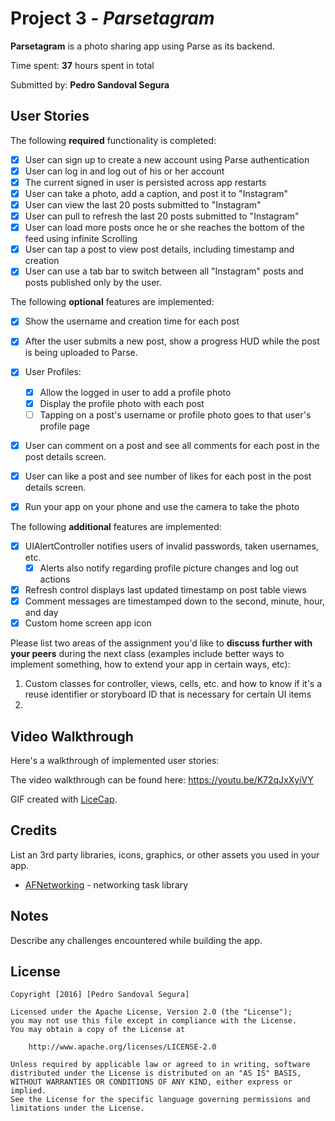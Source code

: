 # Project 3 - *Parsetagram*

**Parsetagram** is a photo sharing app using Parse as its backend.

Time spent: **37** hours spent in total

Submitted by: **Pedro Sandoval Segura**

## User Stories

The following **required** functionality is completed:

- [x] User can sign up to create a new account using Parse authentication
- [x] User can log in and log out of his or her account
- [x] The current signed in user is persisted across app restarts
- [x] User can take a photo, add a caption, and post it to "Instagram"
- [x] User can view the last 20 posts submitted to "Instagram"
- [x] User can pull to refresh the last 20 posts submitted to "Instagram"
- [x] User can load more posts once he or she reaches the bottom of the feed using infinite Scrolling
- [x] User can tap a post to view post details, including timestamp and creation
- [x] User can use a tab bar to switch between all "Instagram" posts and posts published only by the user.

The following **optional** features are implemented:

- [x] Show the username and creation time for each post
- [x] After the user submits a new post, show a progress HUD while the post is being uploaded to Parse.
- [x] User Profiles:
   - [x] Allow the logged in user to add a profile photo
   - [x] Display the profile photo with each post
   - [ ] Tapping on a post's username or profile photo goes to that user's profile page
- [x] User can comment on a post and see all comments for each post in the post details screen.
- [x] User can like a post and see number of likes for each post in the post details screen.
- [x] Run your app on your phone and use the camera to take the photo


The following **additional** features are implemented:

- [x] UIAlertController notifies users of invalid passwords, taken usernames, etc.
   - [x] Alerts also notify regarding profile picture changes and log out actions
- [x] Refresh control displays last updated timestamp on post table views
- [x] Comment messages are timestamped down to the second, minute, hour, and day
- [x] Custom home screen app icon

Please list two areas of the assignment you'd like to **discuss further with your peers** during the next class (examples include better ways to implement something, how to extend your app in certain ways, etc):

1. Custom classes for controller, views, cells, etc. and how to know if it's a reuse identifier or storyboard ID that is necessary for certain UI items
2.

## Video Walkthrough

Here's a walkthrough of implemented user stories:

The video walkthrough can be found here: https://youtu.be/K72qJxXyiVY

GIF created with [LiceCap](http://www.cockos.com/licecap/).

## Credits

List an 3rd party libraries, icons, graphics, or other assets you used in your app.

- [AFNetworking](https://github.com/AFNetworking/AFNetworking) - networking task library


## Notes

Describe any challenges encountered while building the app.

## License

    Copyright [2016] [Pedro Sandoval Segura]

    Licensed under the Apache License, Version 2.0 (the "License");
    you may not use this file except in compliance with the License.
    You may obtain a copy of the License at

        http://www.apache.org/licenses/LICENSE-2.0

    Unless required by applicable law or agreed to in writing, software
    distributed under the License is distributed on an "AS IS" BASIS,
    WITHOUT WARRANTIES OR CONDITIONS OF ANY KIND, either express or implied.
    See the License for the specific language governing permissions and
    limitations under the License.
